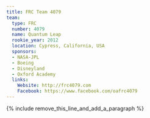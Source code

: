 ```yaml
---
title: FRC Team 4079
team:
  type: FRC
  number: 4079
  name: Quantum Leap
  rookie_year: 2012
  location: Cypress, California, USA
  sponsors:
  - NASA-JPL
  - Boeing
  - Disneyland
  - Oxford Academy
  links:
    Website: http://frc4079.com
    Facebook: https://www.facebook.com/oafrc4079
---
```


{% include remove_this_line_and_add_a_paragraph %}